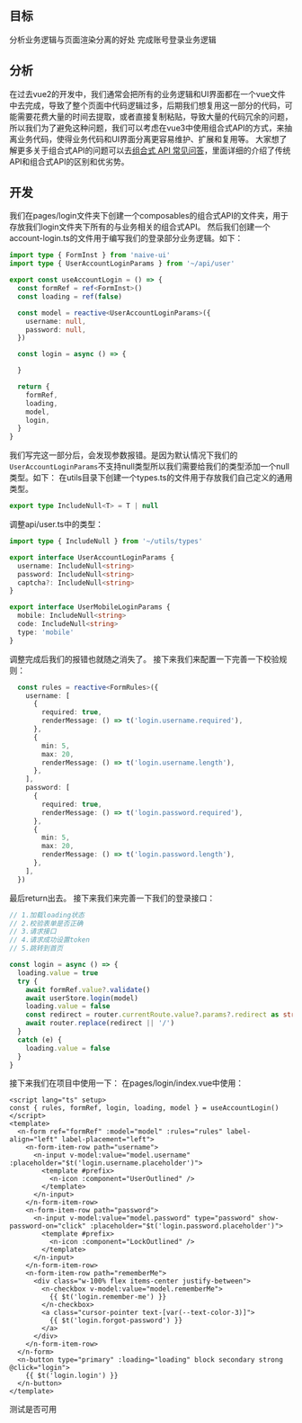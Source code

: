 ## 目标
分析业务逻辑与页面渲染分离的好处
完成账号登录业务逻辑

## 分析
在过去vue2的开发中，我们通常会把所有的业务逻辑和UI界面都在一个vue文件中去完成，导致了整个页面中代码逻辑过多，后期我们想复用这一部分的代码，可能需要花费大量的时间去提取，或者直接复制粘贴，导致大量的代码冗余的问题，所以我们为了避免这种问题，我们可以考虑在vue3中使用组合式API的方式，来抽离业务代码，使得业务代码和UI界面分离更容易维护、扩展和复用等。
大家想了解更多关于组合式API的问题可以去[组合式 API 常见问答](https://cn.vuejs.org/guide/extras/composition-api-faq.html)，里面详细的介绍了传统API和组合式API的区别和优劣势。
## 开发
我们在pages/login文件夹下创建一个composables的组合式API的文件夹，用于存放我们login文件夹下所有的与业务相关的组合式API。
然后我们创建一个account-login.ts的文件用于编写我们的登录部分业务逻辑。如下：

```typescript
import type { FormInst } from 'naive-ui'
import type { UserAccountLoginParams } from '~/api/user'

export const useAccountLogin = () => {
  const formRef = ref<FormInst>()
  const loading = ref(false)

  const model = reactive<UserAccountLoginParams>({
    username: null,
    password: null,
  })

  const login = async () => {

  }

  return {
    formRef,
    loading,
    model,
    login,
  }
}

```
我们写完这一部分后，会发现参数报错。是因为默认情况下我们的`UserAccountLoginParams`不支持null类型所以我们需要给我们的类型添加一个null类型。如下：
在utils目录下创建一个types.ts的文件用于存放我们自己定义的通用类型。
```typescript
export type IncludeNull<T> = T | null
```
调整api/user.ts中的类型：
```typescript
import type { IncludeNull } from '~/utils/types'

export interface UserAccountLoginParams {
  username: IncludeNull<string>
  password: IncludeNull<string>
  captcha?: IncludeNull<string>
}

export interface UserMobileLoginParams {
  mobile: IncludeNull<string>
  code: IncludeNull<string>
  type: 'mobile'
}
```
调整完成后我们的报错也就随之消失了。
接下来我们来配置一下完善一下校验规则：
```typescript
  const rules = reactive<FormRules>({
    username: [
      {
        required: true,
        renderMessage: () => t('login.username.required'),
      },
      {
        min: 5,
        max: 20,
        renderMessage: () => t('login.username.length'),
      },
    ],
    password: [
      {
        required: true,
        renderMessage: () => t('login.password.required'),
      },
      {
        min: 5,
        max: 20,
        renderMessage: () => t('login.password.length'),
      },
    ],
  })

```
最后return出去。
接下来我们来完善一下我们的登录接口：
```typescript
// 1.加载loading状态
// 2.校验表单是否正确
// 3.请求接口
// 4.请求成功设置token
// 5.跳转到首页

const login = async () => {
  loading.value = true
  try {
    await formRef.value?.validate()
    await userStore.login(model)
    loading.value = false
    const redirect = router.currentRoute.value?.params?.redirect as string
    await router.replace(redirect || '/')
  }
  catch (e) {
    loading.value = false
  }
}
```


接下来我们在项目中使用一下：
在pages/login/index.vue中使用：
```vue
<script lang="ts" setup>
const { rules, formRef, login, loading, model } = useAccountLogin()
</script>
<template>
  <n-form ref="formRef" :model="model" :rules="rules" label-align="left" label-placement="left">
    <n-form-item-row path="username">
      <n-input v-model:value="model.username" :placeholder="$t('login.username.placeholder')">
        <template #prefix>
          <n-icon :component="UserOutlined" />
        </template>
      </n-input>
    </n-form-item-row>
    <n-form-item-row path="password">
      <n-input v-model:value="model.password" type="password" show-password-on="click" :placeholder="$t('login.password.placeholder')">
        <template #prefix>
          <n-icon :component="LockOutlined" />
        </template>
      </n-input>
    </n-form-item-row>
    <n-form-item-row path="rememberMe">
      <div class="w-100% flex items-center justify-between">
        <n-checkbox v-model:value="model.rememberMe">
          {{ $t('login.remember-me') }}
        </n-checkbox>
        <a class="cursor-pointer text-[var(--text-color-3)]">
          {{ $t('login.forgot-password') }}
        </a>
      </div>
    </n-form-item-row>
  </n-form>
  <n-button type="primary" :loading="loading" block secondary strong @click="login">
    {{ $t('login.login') }}
  </n-button>
</template>

```
测试是否可用
